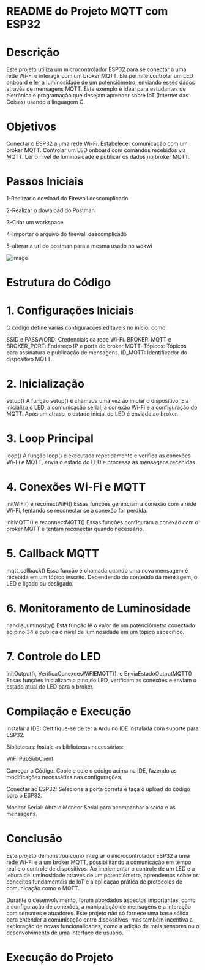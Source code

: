 # README do Projeto MQTT com ESP32


# Descrição
Este projeto utiliza um microcontrolador ESP32 para se conectar a uma rede Wi-Fi e interagir com um broker MQTT. Ele permite controlar um LED onboard e ler a luminosidade de um potenciômetro, enviando esses dados através de mensagens MQTT. Este exemplo é ideal para estudantes de eletrônica e programação que desejam aprender sobre IoT (Internet das Coisas) usando a linguagem C.

# Objetivos
Conectar o ESP32 a uma rede Wi-Fi.
Estabelecer comunicação com um broker MQTT.
Controlar um LED onboard com comandos recebidos via MQTT.
Ler o nível de luminosidade e publicar os dados no broker MQTT.

# Passos Iniciais
  1-Realizar o dowload do Firewall descomplicado
  
  2-Realizar o dowaload do Postman
  
  3-Criar um workspace
  
  4-Importar o arquivo do firewall descomplicado
  
  5-alterar a url do postman para a mesma usado no wokwi

  ![image](https://github.com/user-attachments/assets/3e25817d-e5cd-4f53-9b51-c9e6d1acd5b0)

# Estrutura do Código

# 1. Configurações Iniciais
O código define várias configurações editáveis no início, como:

SSID e PASSWORD: Credenciais da rede Wi-Fi.
BROKER_MQTT e BROKER_PORT: Endereço IP e porta do broker MQTT.
Tópicos: Tópicos para assinatura e publicação de mensagens.
ID_MQTT: Identificador do dispositivo MQTT.

# 2. Inicialização
setup()
A função setup() é chamada uma vez ao iniciar o dispositivo. Ela inicializa o LED, a comunicação serial, a conexão Wi-Fi e a configuração do MQTT. Após um atraso, o estado inicial do LED é enviado ao broker.

# 3. Loop Principal
loop()
A função loop() é executada repetidamente e verifica as conexões Wi-Fi e MQTT, envia o estado do LED e processa as mensagens recebidas.

# 4. Conexões Wi-Fi e MQTT
initWiFi() e reconectWiFi()
Essas funções gerenciam a conexão com a rede Wi-Fi, tentando se reconectar se a conexão for perdida.

initMQTT() e reconnectMQTT()
Essas funções configuram a conexão com o broker MQTT e tentam reconectar quando necessário.

# 5. Callback MQTT
mqtt_callback()
Essa função é chamada quando uma nova mensagem é recebida em um tópico inscrito. Dependendo do conteúdo da mensagem, o LED é ligado ou desligado.

# 6. Monitoramento de Luminosidade
handleLuminosity()
Esta função lê o valor de um potenciômetro conectado ao pino 34 e publica o nível de luminosidade em um tópico específico.

# 7. Controle do LED
InitOutput(), VerificaConexoesWiFIEMQTT(), e EnviaEstadoOutputMQTT()
Essas funções inicializam o pino do LED, verificam as conexões e enviam o estado atual do LED para o broker.

# Compilação e Execução
Instalar a IDE: Certifique-se de ter a Arduino IDE instalada com suporte para ESP32.

Bibliotecas: Instale as bibliotecas necessárias:

WiFi
PubSubClient

Carregar o Código: Copie e cole o código acima na IDE, fazendo as modificações necessárias nas configurações.

Conectar ao ESP32: Selecione a porta correta e faça o upload do código para o ESP32.

Monitor Serial: Abra o Monitor Serial para acompanhar a saída e as mensagens.


# Conclusão
Este projeto demonstrou como integrar o microcontrolador ESP32 a uma rede Wi-Fi e a um broker MQTT, possibilitando a comunicação em tempo real e o controle de dispositivos. Ao implementar o controle de um LED e a leitura de luminosidade através de um potenciômetro, aprendemos sobre os conceitos fundamentais de IoT e a aplicação prática de protocolos de comunicação como o MQTT.

Durante o desenvolvimento, foram abordados aspectos importantes, como a configuração de conexões, a manipulação de mensagens e a interação com sensores e atuadores. Este projeto não só fornece uma base sólida para entender a comunicação entre dispositivos, mas também incentiva a exploração de novas funcionalidades, como a adição de mais sensores ou o desenvolvimento de uma interface de usuário.


# Execuçâo do Projeto 


